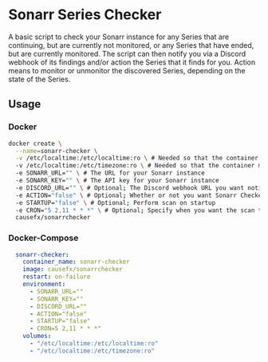 # Sonarr Series Checker

A basic script to check your Sonarr instance for any Series that are continuing, but are currently not monitored, or any Series that have ended, but are currently monitored. The script can then notify you via a Discord webhook of its findings and/or action the Series that it finds for you. Action means to monitor or unmonitor the discovered Series, depending on the state of the Series.

## Usage

### Docker

```bash
docker create \
  --name=sonarr-checker \
  -v /etc/localtime:/etc/localtime:ro \ # Needed so that the container matches the TZ of the Host for the cronjob
  -v /etc/localtime:/etc/timezone:ro \ # Needed so that the container matches the TZ of the Host for the cronjob
  -e SONARR_URL="" \ # The URL for your Sonarr instance
  -e SONARR_KEY="" \ # The API key for your Sonarr instance
  -e DISCORD_URL="" \ # Optional; The Discord webhook URL you want notifications to go to
  -e ACTION="false" \ # Optional; Whether or not you want Sonarr Checker to action the discovered Series
  -e STARTUP="false" \ # Optional; Perform scan on startup
  -e CRON="5 2,11 * * *" \ # Optional; Specify when you want the scan to run via cronjob
  causefx/sonarrchecker
```

### Docker-Compose

```yaml
  sonarr-checker:
    container_name: sonarr-checker
    image: causefx/sonarrchecker
    restart: on-failure
    environment:
      - SONARR_URL=""
      - SONARR_KEY=""
      - DISCORD_URL=""
      - ACTION="false"
      - STARTUP="false"
      - CRON=5 2,11 * * *"
    volumes:
      - "/etc/localtime:/etc/localtime:ro"
      - "/etc/localtime:/etc/timezone:ro"
```
